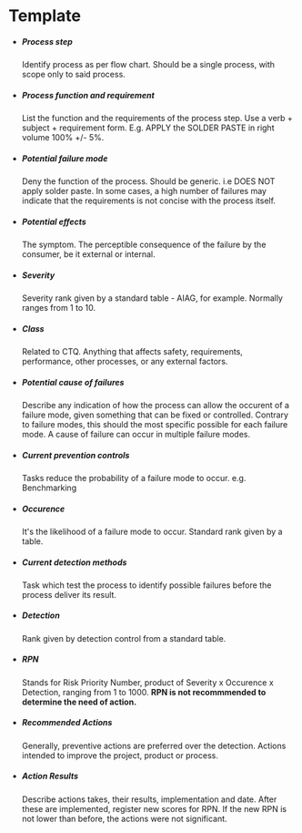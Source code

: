 # Template

- ##### Process step
	Identify process as per flow chart. Should be a single process, with scope only to said process.


- ##### Process function and requirement
	List the function and the requirements of the process step. Use a verb + subject + requirement form. E.g. APPLY the SOLDER PASTE in right volume 100% +/- 5%.


- ##### Potential failure mode
	Deny the function of the process. Should be generic. i.e DOES NOT apply solder paste. In some cases, a high number of failures may indicate that the requirements is not concise with the process itself.


- ##### Potential effects
	The symptom. The perceptible consequence of the failure by the consumer, be it external or internal.


- ##### Severity
	Severity rank given by a standard table - AIAG, for example. Normally ranges from 1 to 10.


- ##### Class
	Related to CTQ. Anything that affects safety, requirements, performance, other processes, or any external factors.


- ##### Potential cause of failures
	Describe any indication of how the process can allow the occurent of a failure mode, given something that can be fixed or controlled. Contrary to failure modes, this should the most specific possible for each failure mode. A cause of failure can occur in multiple failure modes.


- ##### Current prevention controls
	Tasks reduce the probability of a failure mode to occur. e.g. Benchmarking


- ##### Occurence
	It's the likelihood of a failure mode to occur. Standard rank given by a table.


- ##### Current detection methods
	Task which test the process to identify possible failures before the process deliver its result.


- ##### Detection
	Rank given by detection control from a standard table.


- ##### RPN
	Stands for Risk Priority Number, product of Severity x Occurence x Detection, ranging from 1 to 1000. **RPN is not recommmended to determine the need of action.**


- ##### Recommended Actions
	Generally, preventive actions are preferred over the detection. Actions intended to improve the project, product or process.


- ##### Action Results
	Describe actions takes, their results, implementation and date. After these are implemented, register new scores for RPN. If the new RPN is not lower than before, the actions were not significant.